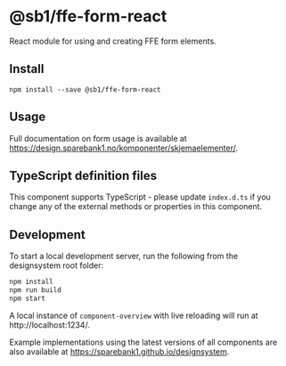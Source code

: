 # @sb1/ffe-form-react

React module for using and creating FFE form elements.

## Install

```
npm install --save @sb1/ffe-form-react
```

## Usage

Full documentation on form usage is available at https://design.sparebank1.no/komponenter/skjemaelementer/.

## TypeScript definition files

This component supports TypeScript - please update `index.d.ts` if you change any
of the external methods or properties in this component.

## Development

To start a local development server, run the following from the designsystem root folder:

```bash
npm install
npm run build
npm start
```

A local instance of `component-overview` with live reloading will run at http://localhost:1234/.

Example implementations using the latest versions of all components are also available at https://sparebank1.github.io/designsystem.
